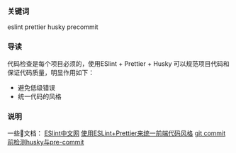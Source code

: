### 关键词 
eslint prettier husky precommit

### 导读
代码检查是每个项目必须的，使用ESlint + Prettier + Husky 可以规范项目代码和保证代码质量，明显作用如下：
- 避免低级错误
- 统一代码的风格

### 说明
一些文档：
[ESlint中文网](http://eslint.cn/)
[使用ESLint+Prettier来统一前端代码风格](https://segmentfault.com/a/1190000015315545)
[git commit前检测husky与pre-commit](https://www.jianshu.com/p/f0d31f92bfab)